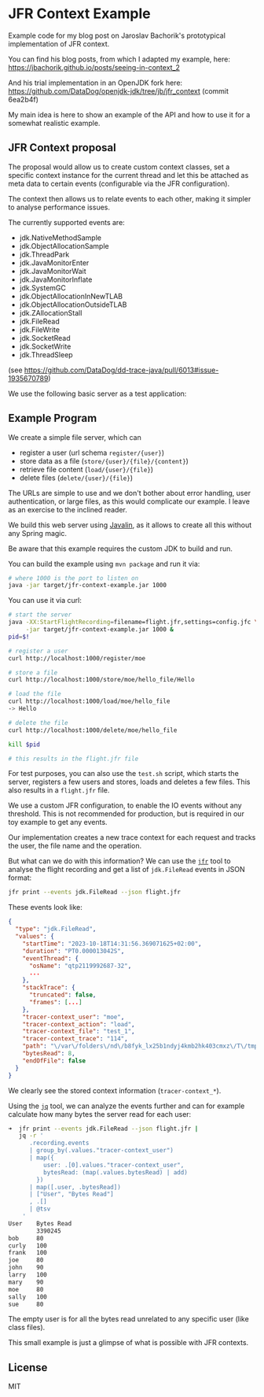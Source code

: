 JFR Context Example
===================

Example code for my blog post on Jaroslav Bachorik's prototypical
implementation of JFR context.

You can find his blog posts, from which I adapted my example, here: 
https://jbachorik.github.io/posts/seeing-in-context_2 

And his trial implementation in an OpenJDK fork here:
https://github.com/DataDog/openjdk-jdk/tree/jb/jfr_context (commit 6ea2b4f)

My main idea is here to show an example of the API and how to use it for
a somewhat realistic example.

JFR Context proposal
--------------------
The proposal would allow us to create custom context
classes, set a specific context instance for the current thread
and let this be attached as meta data to certain events
(configurable via the JFR configuration).

The context then allows us to relate events to each other,
making it simpler to analyse performance issues.

The currently supported events are:

- jdk.NativeMethodSample
- jdk.ObjectAllocationSample
- jdk.ThreadPark
- jdk.JavaMonitorEnter
- jdk.JavaMonitorWait
- jdk.JavaMonitorInflate
- jdk.SystemGC
- jdk.ObjectAllocationInNewTLAB
- jdk.ObjectAllocationOutsideTLAB
- jdk.ZAllocationStall
- jdk.FileRead
- jdk.FileWrite
- jdk.SocketRead
- jdk.SocketWrite
- jdk.ThreadSleep

(see https://github.com/DataDog/dd-trace-java/pull/6013#issue-1935670789)
              
We use the following basic server as a test application:   

Example Program
---------------
We create a simple file server, which can
- register a user (url schema `register/{user}`)
- store data as a file (`store/{user}/{file}/{content}`)
- retrieve file content (`load/{user}/{file}`)
- delete files (`delete/{user}/{file}`)

The URLs are simple to use and we don't bother about
error handling, user authentication, or large files,
as this would complicate our example. I leave as an
exercise to the inclined reader.

We build this web server using [Javalin](https://javalin.io), as it
allows to create all this without any Spring magic.

Be aware that this example requires the custom
JDK to build and run.

You can build the example using `mvn package` and 
run it via:

```sh
# where 1000 is the port to listen on
java -jar target/jfr-context-example.jar 1000
```

You can use it via curl:

```sh
# start the server
java -XX:StartFlightRecording=filename=flight.jfr,settings=config.jfc \
     -jar target/jfr-context-example.jar 1000 &
pid=$!

# register a user
curl http://localhost:1000/register/moe

# store a file
curl http://localhost:1000/store/moe/hello_file/Hello

# load the file
curl http://localhost:1000/load/moe/hello_file
-> Hello

# delete the file
curl http://localhost:1000/delete/moe/hello_file

kill $pid

# this results in the flight.jfr file
```

For test purposes, you can also use the `test.sh` script,
which starts the server, registers a few users and
stores, loads and deletes a few files. This also
results in a `flight.jfr` file.

We use a custom JFR configuration, to enable the IO events
without any threshold. This is not recommended for production,
but is required in our toy example to get any events.

Our implementation creates a new trace context for each request
and tracks the user, the file name and the operation.

But what can we do with this information?
We can use the [`jfr`](https://docs.oracle.com/en/java/javase/17/docs/specs/man/jfr.html)
tool to analyse the flight recording and get a list
of `jdk.FileRead` events in JSON format:

```sh
jfr print --events jdk.FileRead --json flight.jfr
```
These events look like:

```json
{
  "type": "jdk.FileRead", 
  "values": {
    "startTime": "2023-10-18T14:31:56.369071625+02:00", 
    "duration": "PT0.000013042S", 
    "eventThread": {
      "osName": "qtp2119992687-32", 
      ...
    }, 
    "stackTrace": {
      "truncated": false, 
      "frames": [...]
    }, 
    "tracer-context_user": "moe", 
    "tracer-context_action": "load", 
    "tracer-context_file": "test_1", 
    "tracer-context_trace": "114", 
    "path": "\/var\/folders\/nd\/b8fyk_lx25b1ndyj4kmb2hk403cmxz\/T\/tmp13266469351066000997\/moe\/test_1", 
    "bytesRead": 8, 
    "endOfFile": false
  }
}
```

We clearly see the stored context information (`tracer-context_*`).

Using the [`jq`](https://jqlang.github.io/jq/) tool, we can analyze
the events further and can for example calculate how many bytes the
server read for each user:

```sh
➜  jfr print --events jdk.FileRead --json flight.jfr |
   jq -r '
      .recording.events 
      | group_by(.values."tracer-context_user")
      | map({
          user: .[0].values."tracer-context_user",
          bytesRead: (map(.values.bytesRead) | add)
        })
      | map([.user, .bytesRead])
      | ["User", "Bytes Read"]
      , .[]
      | @tsv
    '
User    Bytes Read
        3390245
bob     80
curly   100
frank   100
joe     80
john    90
larry   100
mary    90
moe     80
sally   100
sue     80
```

The empty user is for all the bytes read unrelated to any specific user (like class files).

This small example is just a glimpse of what is possible with JFR contexts.

License
-------
MIT